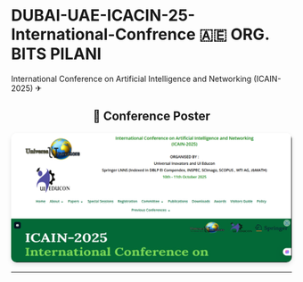 # DUBAI-UAE-ICACIN-25-International-Confrence 🇦🇪 ORG. BITS PILANI
International Conference on Artificial Intelligence and Networking (ICAIN-2025) ✈
<h2 align="center">📌 Conference Poster</h2>

<p align="center">
  <a href="assets/ICACIN POSTER INVITATION TEMPLATE.PNG" target="_blank">
    <img src="IMAGES - PICS/ICACIN POSTER INVITATION TEMPLATE.PNG" alt="Conference Poster" width="600" style="border-radius: 10px; box-shadow: 0 4px 8px rgba(0,0,0,0.1);">
  </a>
</p>

<hr>
